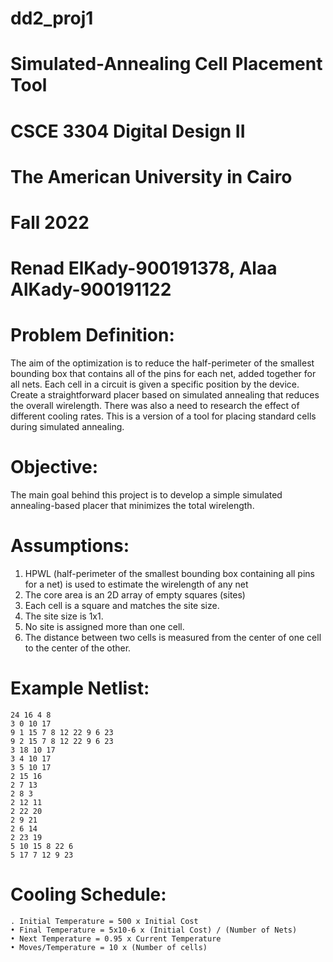 # dd2_proj1
# Simulated-Annealing Cell Placement Tool 
# CSCE 3304 Digital Design II
# The American University in Cairo
# Fall 2022
# Renad ElKady-900191378, Alaa AlKady-900191122

# Problem Definition:
  The aim of the optimization is to reduce the half-perimeter of the smallest bounding box that contains all of the pins for each net, added together for all nets. Each cell in a circuit is given a specific position by the device. Create a straightforward placer based on simulated annealing that reduces the overall wirelength. There was also a need to research the effect of different cooling rates. This is a version of a tool for placing standard cells during simulated annealing.
  
# Objective:
  The main goal behind this project is to develop a simple simulated annealing-based placer that minimizes the total wirelength.
  
# Assumptions:
1. HPWL (half-perimeter of the smallest bounding box containing all pins for a net) is used to estimate the wirelength of any net
2. The core area is an 2D array of empty squares (sites)
3. Each cell is a square and matches the site size.
4. The site size is 1x1.
5. No site is assigned more than one cell.
6. The distance between two cells is measured from the center of one cell to the center of the other.

# Example Netlist:
```
24 16 4 8
3 0 10 17 
9 1 15 7 8 12 22 9 6 23 
9 2 15 7 8 12 22 9 6 23 
3 18 10 17 
3 4 10 17 
3 5 10 17 
2 15 16 
2 7 13 
2 8 3 
2 12 11 
2 22 20 
2 9 21 
2 6 14 
2 23 19 
5 10 15 8 22 6 
5 17 7 12 9 23 
```

# Cooling Schedule:
```
. Initial Temperature = 500 x Initial Cost
• Final Temperature = 5x10-6 x (Initial Cost) / (Number of Nets)
• Next Temperature = 0.95 x Current Temperature
• Moves/Temperature = 10 x (Number of cells)

 


